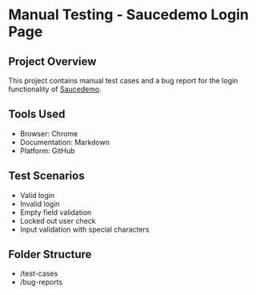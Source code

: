 # Manual Testing - Saucedemo Login Page

## Project Overview
This project contains manual test cases and a bug report for the login functionality of [Saucedemo](https://www.saucedemo.com).

## Tools Used
- Browser: Chrome
- Documentation: Markdown
- Platform: GitHub

## Test Scenarios
- Valid login
- Invalid login
- Empty field validation
- Locked out user check
- Input validation with special characters

## Folder Structure
- /test-cases
- /bug-reports
